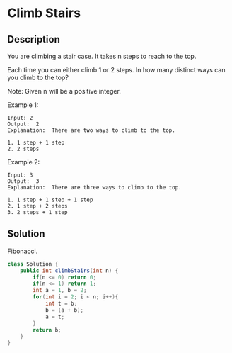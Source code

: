# Climb Stairs
## Description
You are climbing a stair case. It takes n steps to reach to the top.

Each time you can either climb 1 or 2 steps. In how many distinct ways can you climb to the top?

Note: Given n will be a positive integer.


Example 1:
```
Input: 2
Output:  2
Explanation:  There are two ways to climb to the top.

1. 1 step + 1 step
2. 2 steps
```
Example 2:
```
Input: 3
Output:  3
Explanation:  There are three ways to climb to the top.

1. 1 step + 1 step + 1 step
2. 1 step + 2 steps
3. 2 steps + 1 step
```
## Solution
Fibonacci.  
```java
class Solution {
    public int climbStairs(int n) {
        if(n <= 0) return 0;
        if(n <= 1) return 1;
        int a = 1, b = 2;
        for(int i = 2; i < n; i++){
            int t = b;
            b = (a + b);
            a = t;
        }
        return b;
    }
}
```
